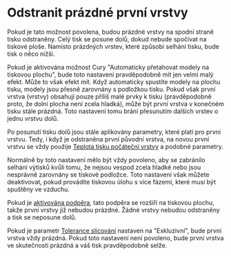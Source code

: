 Odstranit prázdné první vrstvy
====
Pokud je tato možnost povolena, budou prázdné vrstvy na spodní straně tisku odstraněny. Celý tisk se posune dolů, dokud nebude spočívat na tiskové ploše. Namísto prázdných vrstev, které způsobí selhání tisku, bude tisk o něco nižší.

Pokud je aktivována možnost Cury "Automaticky přetahovat modely na tiskovou plochu", bude toto nastavení pravděpodobně mít jen velmi malý efekt. Může to však efekt mít. Když automaticky spustíte modely na plochu tisku, modely jsou přesně zarovnány s podložkou tisku. Pokud však první vrstva (vrstvy) obsahují pouze příliš malé prvky k tisku (pravděpodobně proto, že dolní plocha není zcela hladká), může být první vrstva v konečném tisku stále prázdná. Toto nastavení tomu brání přesunutím dalších vrstev o jednu vrstvu dolů.

Po posunutí tisku dolů jsou stále aplikovány parametry, které platí pro první vrstvu. Tedy, i když je odstraněna první původní vrstva, na novou první vrstvu se vždy použije [Teplota tisku počáteční vrstvy](../material/material_print_temperature_layer_0.md) a podobné parametry.

Normálně by toto nastavení mělo být vždy povoleno, aby se zabránilo selhání výtisků kvůli tomu, že nejsou vespod zcela hladké nebo jsou nesprávně zarovnány se tiskové podložce. Toto nastavení však můžete deaktivovat, pokud provádíte tiskovou úlohu s více fázemi, které musí být spuštěny ve vzduchu.

Pokud je [aktivována podpěra](../support/support_enable.md), tato podpěra se rozšíří na tiskovou plochu, takže první vrstvy již nebudou prázdné. Žádné vrstvy nebudou odstraněny a tisk se neposune dolů.

Pokud je parametr [Tolerance slicování](../experimental/slicing_tolerance.md) nastaven na "Exkluzivní", bude první vrstva vždy prázdná. Pokud toto nastavení není povoleno, bude první vrstva ve skutečnosti prázdná a váš tisk pravděpodobně selže.



